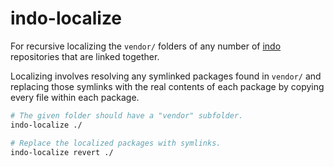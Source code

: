 # indo-localize

For recursive localizing the `vendor/` folders of any number of [indo](https://github.com/alloc/indo) repositories that are linked together.

Localizing involves resolving any symlinked packages found in `vendor/` and replacing those symlinks with the real contents of each package by copying every file within each package.

```sh
# The given folder should have a "vendor" subfolder.
indo-localize ./

# Replace the localized packages with symlinks.
indo-localize revert ./
```

